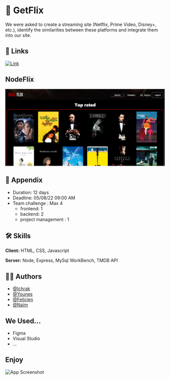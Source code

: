 
# 🧠 GetFlix

We were asked to create a streaming site (Netflix, Prime Video, Disney+, etc.), identify the similarities between these platforms and integrate them into our site.



## 🔗 Links
[![Link](https://img.shields.io/badge/Link-GetFlix-green?labelColor=Green&style=flat&link=https://github.com/Saidi-Naim)](https://github.com/Saidi-Naim)

## NodeFlix

![Screenshot](https://github.com/Saidi-Naim/getflix-project/blob/design/public/Images/ScreenNodeFlix.png)

## 🚀 Appendix

- Duration: 12 days
- Deadline: 05/08/22 09:00 AM
- Team challenge : Max 4
    - frontend: 1
    - backend: 2
    - project management : 1


## 🛠 Skills
**Client:** HTML, CSS, Javascript

**Server:** Node, Express, MySql WorkBench, TMDB API


## 👯‍♀️ Authors

- [@Ichrak](https://github.com/AIchrak)
- [@Younes](https://github.com/ElmiriYounes)
- [@Felicien](https://github.com/feldeh)
- [@Naïm](https://github.com/Saidi-Naim)

## We Used...

- Figma
- Visual Studio
- ...
## Enjoy

![App Screenshot](https://media.giphy.com/media/nwleaG1TObWsE/giphy.gif)

